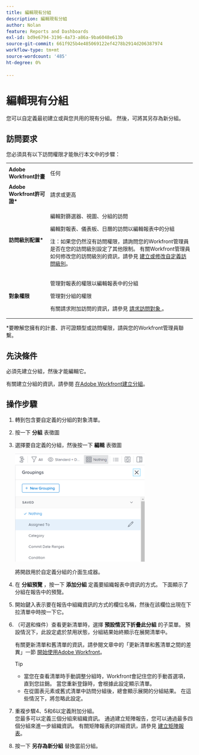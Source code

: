 ```yaml
---
title: 編輯現有分組
description: 編輯現有分組
author: Nolan
feature: Reports and Dashboards
exl-id: bd9e6794-3196-4a73-a86a-9ba6048e613b
source-git-commit: 661f925b4e485069122ef4278b2914d206387974
workflow-type: tm+mt
source-wordcount: '485'
ht-degree: 0%

---
```


# 編輯現有分組

<!--
<p data-mc-conditions="QuicksilverOrClassic.Draft mode">(NOTE: This is the third part of a former artcle split in 3: two how-tos and one refernece article about creating and customizing groupings)</p>
-->

您可以自定義最初建立或與您共用的現有分組。 然後，可將其另存為新分組。

## 訪問要求

您必須具有以下訪問權限才能執行本文中的步驟：

<table style="table-layout:auto"> 
 <col> 
 <col> 
 <tbody> 
  <tr> 
   <td role="rowheader"><strong>Adobe Workfront計畫</strong></td> 
   <td> <p>任何</p> </td> 
  </tr> 
  <tr> 
   <td role="rowheader"><strong>Adobe Workfront許可證*</strong></td> 
   <td> <p>請求或更高 </p> </td> 
  </tr> 
  <tr> 
   <td role="rowheader"><strong>訪問級別配置*</strong></td> 
   <td> <p>編輯對篩選器、視圖、分組的訪問</p> <p>編輯對報表、儀表板、日曆的訪問以編輯報表中的分組</p> <p>注：如果您仍然沒有訪問權限，請詢問您的Workfront管理員是否在您的訪問級別設定了其他限制。 有關Workfront管理員如何修改您的訪問級別的資訊，請參見 <a href="../../../administration-and-setup/add-users/configure-and-grant-access/create-modify-access-levels.md" class="MCXref xref">建立或修改自定義訪問級別</a>。</p> </td> 
  </tr> 
  <tr> 
   <td role="rowheader"><strong>對象權限</strong></td> 
   <td> <p>管理對報表的權限以編輯報表中的分組</p> <p>管理對分組的權限 </p> <p>有關請求附加訪問的資訊，請參見 <a href="../../../workfront-basics/grant-and-request-access-to-objects/request-access.md" class="MCXref xref">請求訪問對象 </a>。</p> </td> 
  </tr> 
 </tbody> 
</table>

&#42;要瞭解您擁有的計畫、許可證類型或訪問權限，請與您的Workfront管理員聯繫。

## 先決條件

必須先建立分組，然後才能編輯它。

有關建立分組的資訊，請參閱 [在Adobe Workfront建立分組](../../../reports-and-dashboards/reports/reporting-elements/create-groupings.md)。

## 操作步驟

1. 轉到包含要自定義的分組的對象清單。
1. 按一下 **分組** 表徵圖
1. 選擇要自定義的分組，然後按一下 **編輯** 表徵圖

   ![選擇編輯表徵圖。](assets/customizegrouping-nwe-standard-350x291.png)

   將開啟用於自定義分組的介面生成器。

1. 在 **分組預覽** ，按一下 **添加分組** 定義要組織報表中資訊的方式。 下面顯示了分組在報告中的預覽。

1. 開始鍵入表示要在報告中組織資訊的方式的欄位名稱，然後在該欄位出現在下拉清單中時按一下它。
1. （可選和條件）查看更新清單時，選擇 **預設情況下折疊此分組** 的子菜單。 預設情況下，此設定處於禁用狀態，分組結果始終顯示在展開清單中。

   有關更新清單和舊清單的資訊，請參閱文章中的「更新清單和舊清單之間的差異」一節 [開始使用Adobe Workfront](../../../workfront-basics/navigate-workfront/use-lists/view-items-in-a-list.md)。

   <!--
   <p data-mc-conditions="QuicksilverOrClassic.Quicksilver,QuicksilverOrClassic.Draft mode">(NOTE: the tips repeat in the Create grouping article and Common uses of text mode)</p>
   -->

   >[!TIP]
   >
   >* 當您在查看清單時手動調整分組時，Workfront會記住您的手動首選項，直到您註銷。 當您重新登錄時，會根據此設定顯示清單。
   >* 在從圖表元素或舊式清單中訪問分組後，總會顯示展開的分組結果。 在這些情況下，將忽略此設定。


1. 重複步驟4、5和6以定義附加分組。\
   您最多可以定義三個分組來組織資訊。 通過建立矩陣報告，您可以通過最多四個分組來進一步組織資訊。 有關矩陣報表的詳細資訊，請參見 [建立矩陣報表](../../../reports-and-dashboards/reports/creating-and-managing-reports/create-matrix-report.md)。

1. 按一下 **另存為新分組** 替換當前分組。
